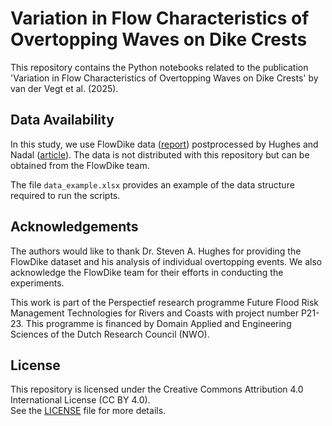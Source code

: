 # Variation in Flow Characteristics of Overtopping Waves on Dike Crests
This repository contains the Python notebooks related to the publication 'Variation in Flow Characteristics of Overtopping Waves on Dike Crests' by van der Vegt et al. (2025).

## Data Availability
In this study, we use FlowDike data ([report](http://resolver.tudelft.nl/uuid:73cb6cbe-8931-4499-b4d6-aa31548f5dda)) postprocessed by Hughes and Nadal ([article](http://dx.doi.org/10.1016/j.coastaleng.2008.09.005)). The data is not distributed with this repository but can be obtained from the FlowDike team.

The file `data_example.xlsx` provides an example of the data structure required to run the scripts.

## Acknowledgements
The authors would like to thank Dr. Steven A. Hughes for providing the FlowDike dataset and his analysis of individual overtopping events. We also acknowledge the FlowDike team for their efforts in conducting the experiments.

This work is part of the Perspectief research programme Future Flood Risk Management Technologies for Rivers and Coasts with project number P21-23. This programme is financed by Domain Applied and Engineering Sciences of the Dutch Research Council (NWO).

## License
This repository is licensed under the Creative Commons Attribution 4.0 International License (CC BY 4.0).  
See the [LICENSE](LICENSE) file for more details.
